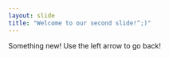 ```yaml
---
layout: slide
title: "Welcome to our second slide!^;)"
---
```

Something new!
Use the left arrow to go back!
